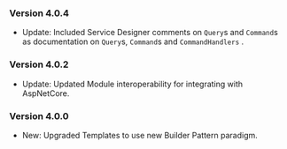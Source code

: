 ﻿### Version 4.0.4

- Update: Included Service Designer comments on `Query`s and `Command`s as documentation on `Query`s, `Command`s and `CommandHandlers` .

### Version 4.0.2

- Update: Updated Module interoperability for integrating with AspNetCore.

### Version 4.0.0

- New: Upgraded Templates to use new Builder Pattern paradigm.